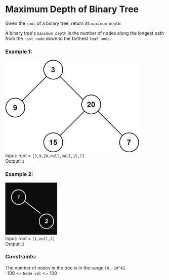 # Maximum Depth of Binary Tree
Given the `root` of a binary tree, return its `maximum depth`.

A binary tree's `maximum depth` is the number of nodes along the longest path from the `root node` down to the farthest `leaf node`.

### Example 1:
![example1.png](resources/example1.png)  
Input: root = `[3,9,20,null,null,15,7]`  
Output: `3`

### Example 2:
![example2.png](resources/example2.png)  
Input: root = `[1,null,2]`  
Output: `2`

### Constraints:  
The number of nodes in the tree is in the range `[0, 10^4]`.  
-100 <= `Node.val` <= 100